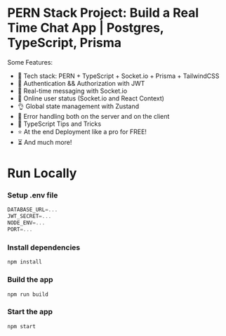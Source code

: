 # PERN Stack Project: Build a Real Time Chat App | Postgres, TypeScript, Prisma

Some Features:

-   🌟 Tech stack: PERN + TypeScript + Socket.io + Prisma + TailwindCSS
-   🎃 Authentication && Authorization with JWT
-   👾 Real-time messaging with Socket.io
-   🚀 Online user status (Socket.io and React Context)
-   👌 Global state management with Zustand
-   🐞 Error handling both on the server and on the client
-   👻 TypeScript Tips and Tricks
-   ⭐ At the end Deployment like a pro for FREE!
-   ⏳ And much more!

# Run Locally

### Setup .env file

```js
DATABASE_URL=...
JWT_SECRET=...
NODE_ENV=...
PORT=...
```

### Install dependencies

```shell
npm install
```

### Build the app

```shell
npm run build
```

### Start the app

```shell
npm start
```

